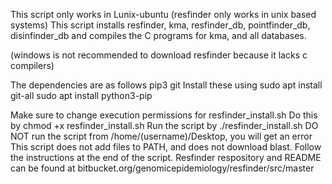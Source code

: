 This script only works in Lunix-ubuntu (resfinder only works in unix based systems)
This script installs resfinder, kma, resfinder_db, pointfinder_db, disinfinder_db
and compiles the C programs for kma, and all databases.

(windows is not recommended to download resfinder because it lacks c compilers)

The dependencies are as follows
pip3
git
Install these using
sudo apt install git-all
sudo apt install python3-pip

Make sure to change execution permissions for resfinder_install.sh
Do this by
chmod +x resfinder_install.sh
Run the script by
./resfinder_install.sh
DO NOT run the script from /home/(username)/Desktop, you will get an error
This script does not add files to PATH, and does not download blast. Follow the
instructions at the end of the script.
Resfinder respository and README can be found at
bitbucket.org/genomicepidemiology/resfinder/src/master

